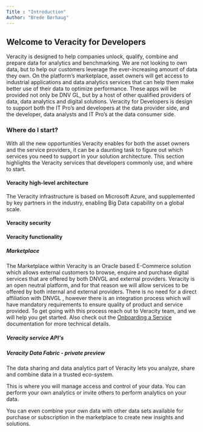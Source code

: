 ```yaml
---
Title : "Introduction"
Author: "Brede Børhaug"
---
```


## Welcome to Veracity for Developers


Veracity is designed to help companies unlock, qualify, combine and prepare data for analytics and benchmarking. We are not looking to own data, but to help our customers leverage the ever-increasing amount of data they own. 
On the platform’s marketplace, asset owners will get access to industrial applications and data analytics services that can help them make better use of their data to optimize performance. These apps will be provided not only be DNV GL, but by a host of other qualified providers of data, data analytics and digital solutions. Veracity for Developers is design to support both the IT Pro’s and developers at the data provider side, and the developer, data analysts and IT Pro’s at the data consumer side.

### Where do I start?
With all the new opportunities Veracity enables for both the asset owners and the service providers, it can be a daunting task to figure out which services you need to support in your solution architecture. This section highlights the Veracity services that developers commonly use, and where to start.

#### Veracity high-level architecture
The Veracity infrastructure is based on Microsoft Azure, and supplemented by key partners in the industry, enabling Big Data capability on a global scale.



#### Veracity security


#### Veracity functionality

##### Marketplace
The Marketplace within Veracity is an Oracle based E-Commerce solution which allows external customers to browse, enquire and purchase digital services that are offered by both DNVGL and external providers. Veracity is an open neutral platform, and for that reason we will allow services to be offered by both internal and external providers. There is no need for a direct affiliation with DNVGL , however there is an integration process which will have mandatory requirements to ensure quality of product and service provided. To get going with this process reach out to Veracity team, and we will help you get started. Also check out the [Onboarding a Service](https://developer.veracity.com/doc/onboarding-a-service) documentation for more technical details.


##### Veracity service API's



##### Veracity Data Fabric - private preview
The data sharing and data analytics part of Veracity lets you analyze, share and combine data in a trusted eco-system.

This is where you will manage access and control of your data. You can perform your own analytics or invite others to perform analytics on your data.

You can even combine your own data with other data sets available for purchase or subscription in the marketplace to create new insights and solutions.


